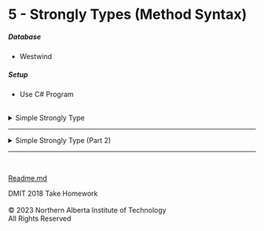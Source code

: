 # 5 - Strongly Types (Method Syntax)

  ##### Database
  * Westwind</br>
  ##### Setup
  * Use C# Program</br></br>

<details>
<summary>Simple Strongly Type</summary>

**Given a list of Payment Types, return the following information as a strongly type list.**

  * Payment Type ID (shown as PaymentTypeID)
  * Description (shown as Description)

**NOTE:  The strongly type name will be PaymentTypeView**
  

<details>
<summary>Solution</summary>

  ```cs
void Main()
{
	PaymentTypes
	.Select(x => new PaymentTypeView()
	{
		PaymentTypeID = x.PaymentTypeID,
		Description = x.PaymentTypeDescription
	})
	.Dump();
}

public class PaymentTypeView
{
	public int PaymentTypeID { get; set; }
	public string Description { get; set; }	
}
 ```
</details>

### Output
![](Images/5a%20-%20Simple%20Strongly.png)
</details>

---

<details>
<summary>Simple Strongly Type (Part 2)</summary>

**Given a list of Customer, return the following information as a strongly type list.**

  * Customer ID (shown as CustomerId)
  * Company Name (shown as Company)
  * Contact Name (shown as Name)
  * Contact Position (shown as Position)
  * City
  * Country
  * **Where the companies are in North America**
  * **Order by Country, Company Name**
  
**NOTE:  The strongly type name will be CompanyView**
  

<details>
<summary>Solution</summary>

  ```cs
void Main()
{
	Customers
	.Where(x => x.Address.Country == "Canada"
				|| x.Address.Country == "Mexico"
				|| x.Address.Country == "USA")
	.OrderBy(x => x.Address.Country)
	.ThenBy(x => x.CompanyName)
	.Select(x => new CompanyView()
	{
		CustomerID = x.CustomerID,
		Company = x.CompanyName,
		Name = x.ContactName,
		Position = x.Address.Address,
		City = x.Address.City,
		Country = x.Address.Country
	})
	.Dump();
}

public class CompanyView
{
	public string CustomerID { get; set; }
	public string Company { get; set; }
	public string Name { get; set; }
	public string Position { get; set; }
	public string City { get; set; }
	public string Country { get; set; }
}
 ```
</details>

### Output
![](Images/5b%20-%20Simple%20Strongly%20Part%202.png)
</details>

---

</br>

[Readme.md](./Readme.md)


DMIT 2018 Take Homework<br><br>
© 2023 Northern Alberta Institute of Technology <br>
All Rights Reserved
